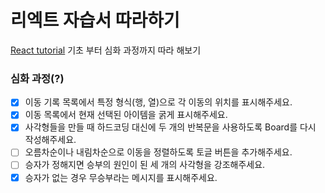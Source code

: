 # 리엑트 자습서 따라하기 
[React tutorial](https://ko.reactjs.org/tutorial/tutorial.html]) 기초 부터 심화 과정까지 따라 해보기 

### 심화 과정(?) 
- [x] 이동 기록 목록에서 특정 형식(행, 열)으로 각 이동의 위치를 표시해주세요.
- [x] 이동 목록에서 현재 선택된 아이템을 굵게 표시해주세요.
- [x] 사각형들을 만들 때 하드코딩 대신에 두 개의 반복문을 사용하도록 Board를 다시 작성해주세요.
- [ ] 오름차순이나 내림차순으로 이동을 정렬하도록 토글 버튼을 추가해주세요.
- [ ] 승자가 정해지면 승부의 원인이 된 세 개의 사각형을 강조해주세요.
- [x] 승자가 없는 경우 무승부라는 메시지를 표시해주세요.
